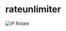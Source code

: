 # rateunlimiter

![IP Rotate](https://github.com/spigeo/rateunlimiter/blob/main/Documentation/Images/ss1.png?raw=true)
